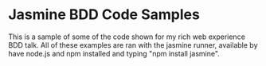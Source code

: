 # Jasmine BDD Code Samples

This is a sample of some of the code shown for my rich web experience BDD talk. All of these examples are ran with the jasmine runner, available by have node.js and npm installed and typing "npm install jasmine".


